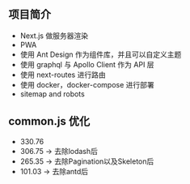 ## 项目简介

+ Next.js 做服务器渲染
+ PWA
+ 使用 Ant Design 作为组件库，并且可以自定义主题
+ 使用 graphql 与 Apollo Client 作为 API 层
+ 使用 next-routes 进行路由
+ 使用 docker，docker-compose 进行部署
+ sitemap and robots

## common.js 优化

+ 330.76
+ 306.75 -> 去除lodash后
+ 265.35 -> 去除Pagination以及Skeleton后
+ 101.03 -> 去除antd后
